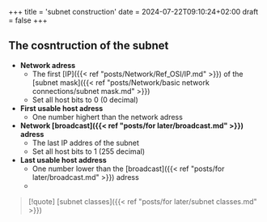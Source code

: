 +++
title = 'subnet construction'
date = 2024-07-22T09:10:24+02:00
draft = false
+++

## The cosntruction of the subnet 
- **Network adress**
	- The first [IP]({{< ref "posts/Network/Ref_OSI/IP.md" >}}) of the [subnet mask]({{< ref "posts/Network/basic network connections/subnet mask.md" >}})
	- Set all host bits to 0 (0 decimal)
- **First usable host adress** 
	- One number highert than the network adress
- **Network [broadcast]({{< ref "posts/for later/broadcast.md" >}}) adress**
	- The last IP addres of the subnet 
	- Set all host bits to 1 (255 decimal)
- **Last usable host address**
	- One number lower than the [broadcast]({{< ref "posts/for later/broadcast.md" >}}) adress 
	- 

>[!quote] [subnet classes]({{< ref "posts/for later/subnet classes.md" >}})